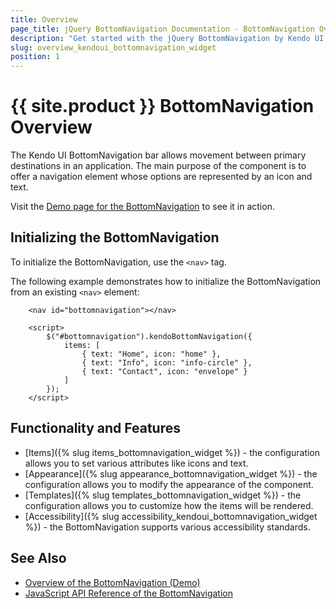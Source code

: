 ```yaml
---
title: Overview
page_title: jQuery BottomNavigation Documentation - BottomNavigation Overview
description: "Get started with the jQuery BottomNavigation by Kendo UI and learn how to initialize the widget."
slug: overview_kendoui_bottomnavigation_widget
position: 1
---
```


# {{ site.product }} BottomNavigation Overview

The Kendo UI BottomNavigation bar allows movement between primary destinations in an application. The main purpose of the component is to offer a navigation element whose options are represented by an icon and text.

Visit the [Demo page for the BottomNavigation](https://demos.telerik.com/kendo-ui/bottomnavigation/index) to see it in action.

## Initializing the BottomNavigation

To initialize the BottomNavigation, use the `<nav>` tag.

The following example demonstrates how to initialize the BottomNavigation from an existing `<nav>` element:

```dojo
    <nav id="bottomnavigation"></nav>

    <script>
        $("#bottomnavigation").kendoBottomNavigation({
            items: [
                { text: "Home", icon: "home" },
                { text: "Info", icon: "info-circle" },
                { text: "Contact", icon: "envelope" }
            ]
        });
    </script>
```

## Functionality and Features

* [Items]({% slug items_bottomnavigation_widget %}) - the configuration allows you to set various attributes like icons and text.
* [Appearance]({% slug appearance_bottomnavigation_widget %}) - the configuration allows you to modify the appearance of the component.
* [Templates]({% slug templates_bottomnavigation_widget %}) - the configuration allows you to customize how the items will be rendered.
* [Accessibility]({% slug accessibility_kendoui_bottomnavigation_widget %}) - the BottomNavigation supports various accessibility standards.

## See Also

* [Overview of the BottomNavigation (Demo)](https://demos.telerik.com/kendo-ui/bottomnavigation/index)
* [JavaScript API Reference of the BottomNavigation](/api/javascript/ui/bottomnavigation)

